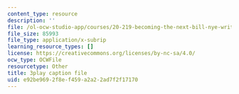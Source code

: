 ```yaml
---
content_type: resource
description: ''
file: /ol-ocw-studio-app/courses/20-219-becoming-the-next-bill-nye-writing-and-hosting-the-educational-show-january-iap-2015/e92be9692f8ef459a2a22ad7f2f17170_kQnA60blp6o.srt
file_size: 85993
file_type: application/x-subrip
learning_resource_types: []
license: https://creativecommons.org/licenses/by-nc-sa/4.0/
ocw_type: OCWFile
resourcetype: Other
title: 3play caption file
uid: e92be969-2f8e-f459-a2a2-2ad7f2f17170
---
```

